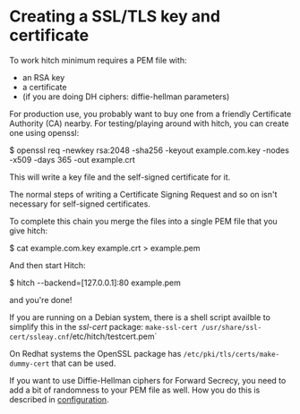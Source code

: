 # Creating a SSL/TLS key and certificate

To work hitch minimum requires a PEM file with:

  - an RSA key
  - a certificate
  - (if you are doing DH ciphers: diffie-hellman parameters)

For production use, you probably want to buy one from a friendly Certificate
Authority (CA) nearby. For testing/playing around with hitch, you can create one using openssl:

  $ openssl req -newkey rsa:2048 -sha256 -keyout example.com.key -nodes -x509 -days 365 -out example.crt

This will write a key file and the self-signed certificate for it.

The normal steps of writing a Certificate Signing Request and so on isn't necessary for self-signed certificates.

To complete this chain you merge the files into a single PEM file that you give hitch:


  $ cat example.com.key example.crt > example.pem


And then start Hitch:

  $ hitch --backend=[127.0.0.1]:80 example.pem

and you're done!

If you are running on a Debian system, there is a shell script availble to simplify this in the _ssl-cert_ package: `make-ssl-cert /usr/share/ssl-cert/ssleay.cnf`/etc/hitch/testcert.pem`

On Redhat systems the OpenSSL package has `/etc/pki/tls/certs/make-dummy-cert` that can be used.

If you want to use Diffie-Hellman ciphers for Forward Secrecy, you need to add
a bit of randomness to your PEM file as well. How you do this is described in [configuration](configuration.md).
